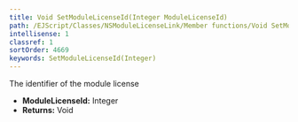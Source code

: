 ```yaml
---
title: Void SetModuleLicenseId(Integer ModuleLicenseId)
path: /EJScript/Classes/NSModuleLicenseLink/Member functions/Void SetModuleLicenseId(Integer p_0)
intellisense: 1
classref: 1
sortOrder: 4669
keywords: SetModuleLicenseId(Integer)
---
```



The identifier of the module license



* **ModuleLicenseId:** Integer
* **Returns:** Void


